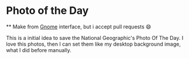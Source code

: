 # Photo of the Day

** Make from [Gnome](https://www.gnome.org/) interface, but i accept pull requests :smile:

This is a initial idea to save the National Geographic's Photo Of The Day. I love this photos, then I can set them like my desktop background image, what I did before manually.
